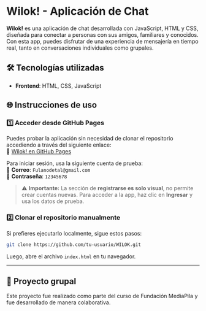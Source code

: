 # Wilok! - Aplicación de Chat  

**Wilok!** es una aplicación de chat desarrollada con JavaScript, HTML y CSS, diseñada para conectar a personas con sus amigos, familiares y conocidos. Con esta app, puedes disfrutar de una experiencia de mensajería en tiempo real, tanto en conversaciones individuales como grupales.  

## 🛠 Tecnologías utilizadas  

- **Frontend**: HTML, CSS, JavaScript  

## 🌐 Instrucciones de uso  

### 1️⃣ Acceder desde GitHub Pages  
Puedes probar la aplicación sin necesidad de clonar el repositorio accediendo a través del siguiente enlace:  
🔗 [Wilok! en GitHub Pages](https://celeste-work.github.io/WiIok-/index.html)  

Para iniciar sesión, usa la siguiente cuenta de prueba:  
📧 **Correo**: `Fulanodetal@gmail.com`  
🔑 **Contraseña**: `12345678`  

> ⚠️ **Importante:** La sección de **registrarse es solo visual**, no permite crear cuentas nuevas. Para acceder a la app, haz clic en **Ingresar** y usa los datos de prueba.  

### 2️⃣ Clonar el repositorio manualmente  
Si prefieres ejecutarlo localmente, sigue estos pasos:  

```bash
git clone https://github.com/tu-usuario/WILOK.git
```

Luego, abre el archivo `index.html` en tu navegador.  

---

## 👥 Proyecto grupal  

Este proyecto fue realizado como parte del curso de Fundación MediaPila y fue desarrollado de manera colaborativa.  

